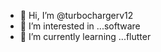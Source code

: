 - 👋 Hi, I’m @turbochargerv12
- 👀 I’m interested in ...software 
- 🌱 I’m currently learning ...flutter

<!---
turbochargerv12/turbochargerv12 is a ✨ special ✨ repository because its `README.md` (this file) appears on your GitHub profile.
You can click the Preview link to take a look at your changes.
--->
